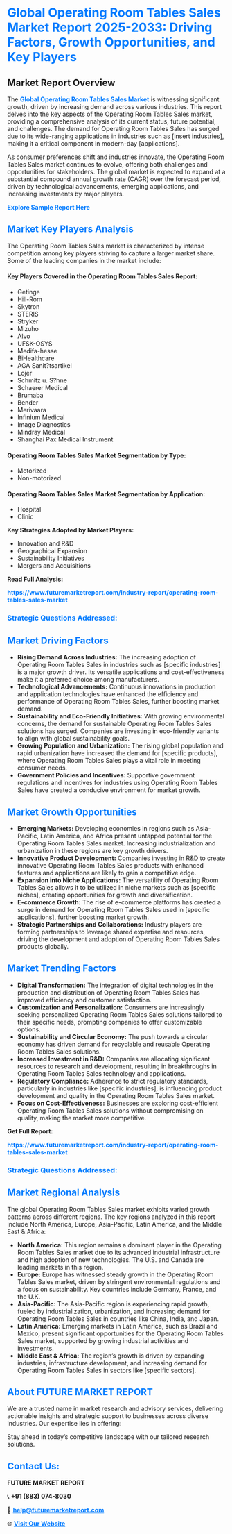 <h1 style="color: #007BFF;">Global Operating Room Tables Sales Market Report 2025-2033: Driving Factors, Growth Opportunities, and Key Players</h1>

<section id="overview">
<h2>Market Report Overview</h2>
<p>The <a href="https://www.futuremarketreport.com/industry-report/operating-room-tables-sales-market" style="color: #007BFF; text-decoration: none;"><strong>Global Operating Room Tables Sales Market</strong></a> is witnessing significant growth, driven by increasing demand across various industries. This report delves into the key aspects of the Operating Room Tables Sales market, providing a comprehensive analysis of its current status, future potential, and challenges. The demand for Operating Room Tables Sales has surged due to its wide-ranging applications in industries such as [insert industries], making it a critical component in modern-day [applications].</p>
<p>As consumer preferences shift and industries innovate, the Operating Room Tables Sales market continues to evolve, offering both challenges and opportunities for stakeholders. The global market is expected to expand at a substantial compound annual growth rate (CAGR) over the forecast period, driven by technological advancements, emerging applications, and increasing investments by major players.</p>
</section>

<section id="overview">
<p><a href="https://www.futuremarketreport.com/request-sample/reportId=109349" style="color: #007BFF; text-decoration: none;"><strong>Explore Sample Report Here</strong></a></p>
</section>

<section id="key-players">
<h2 style="color: #007BFF;">Market Key Players Analysis</h2>
<p>The Operating Room Tables Sales market is characterized by intense competition among key players striving to capture a larger market share. Some of the leading companies in the market include:</p>
<h4>Key Players Covered in the Operating Room Tables Sales Report:</h4>
<ul><li>Getinge</li><li>Hill-Rom</li><li>Skytron</li><li>STERIS</li><li>Stryker</li><li>Mizuho</li><li>Alvo</li><li>UFSK-OSYS</li><li>Medifa-hesse</li><li>BiHealthcare</li><li>AGA Sanit?tsartikel</li><li>Lojer</li><li>Schmitz u. S?hne</li><li>Schaerer Medical</li><li>Brumaba</li><li>Bender</li><li>Merivaara</li><li>Infinium Medical</li><li>Image Diagnostics</li><li>Mindray Medical</li><li>Shanghai Pax Medical Instrument</li></ul>
<h4>Operating Room Tables Sales Market Segmentation by Type:</h4>
<ul><li>Motorized</li><li>Non-motorized</li></ul>

<h4>Operating Room Tables Sales Market Segmentation by Application:</h4>
<ul><li>Hospital</li><li>Clinic</li></ul>
<p><strong>Key Strategies Adopted by Market Players:</strong></p>
<ul>
<li>Innovation and R&D</li>
<li>Geographical Expansion</li>
<li>Sustainability Initiatives</li>
<li>Mergers and Acquisitions</li>
</ul>
</section>

<section>
<p><strong>Read Full Analysis: </strong></p><a href="https://www.futuremarketreport.com/industry-report/operating-room-tables-sales-market" style="color: #007BFF; text-decoration: none;"><strong>https://www.futuremarketreport.com/industry-report/operating-room-tables-sales-market</strong></a>
<h3 style="color: #007BFF;">Strategic Questions Addressed:</h3>
</section>

<section id="driving-factors">
<h2 style="color: #007BFF;">Market Driving Factors</h2>
<ul>
<li><strong>Rising Demand Across Industries:</strong> The increasing adoption of Operating Room Tables Sales in industries such as [specific industries] is a major growth driver. Its versatile applications and cost-effectiveness make it a preferred choice among manufacturers.</li>
<li><strong>Technological Advancements:</strong> Continuous innovations in production and application technologies have enhanced the efficiency and performance of Operating Room Tables Sales, further boosting market demand.</li>
<li><strong>Sustainability and Eco-Friendly Initiatives:</strong> With growing environmental concerns, the demand for sustainable Operating Room Tables Sales solutions has surged. Companies are investing in eco-friendly variants to align with global sustainability goals.</li>
<li><strong>Growing Population and Urbanization:</strong> The rising global population and rapid urbanization have increased the demand for [specific products], where Operating Room Tables Sales plays a vital role in meeting consumer needs.</li>
<li><strong>Government Policies and Incentives:</strong> Supportive government regulations and incentives for industries using Operating Room Tables Sales have created a conducive environment for market growth.</li>
</ul>
</section>

<section id="growth-opportunities">
<h2 style="color: #007BFF;">Market Growth Opportunities</h2>
<ul>
<li><strong>Emerging Markets:</strong> Developing economies in regions such as Asia-Pacific, Latin America, and Africa present untapped potential for the Operating Room Tables Sales market. Increasing industrialization and urbanization in these regions are key growth drivers.</li>
<li><strong>Innovative Product Development:</strong> Companies investing in R&D to create innovative Operating Room Tables Sales products with enhanced features and applications are likely to gain a competitive edge.</li>
<li><strong>Expansion into Niche Applications:</strong> The versatility of Operating Room Tables Sales allows it to be utilized in niche markets such as [specific niches], creating opportunities for growth and diversification.</li>
<li><strong>E-commerce Growth:</strong> The rise of e-commerce platforms has created a surge in demand for Operating Room Tables Sales used in [specific applications], further boosting market growth.</li>
<li><strong>Strategic Partnerships and Collaborations:</strong> Industry players are forming partnerships to leverage shared expertise and resources, driving the development and adoption of Operating Room Tables Sales products globally.</li>
</ul>
</section>

<section id="trending-factors">
<h2 style="color: #007BFF;">Market Trending Factors</h2>
<ul>
<li><strong>Digital Transformation:</strong> The integration of digital technologies in the production and distribution of Operating Room Tables Sales has improved efficiency and customer satisfaction.</li>
<li><strong>Customization and Personalization:</strong> Consumers are increasingly seeking personalized Operating Room Tables Sales solutions tailored to their specific needs, prompting companies to offer customizable options.</li>
<li><strong>Sustainability and Circular Economy:</strong> The push towards a circular economy has driven demand for recyclable and reusable Operating Room Tables Sales solutions.</li>
<li><strong>Increased Investment in R&D:</strong> Companies are allocating significant resources to research and development, resulting in breakthroughs in Operating Room Tables Sales technology and applications.</li>
<li><strong>Regulatory Compliance:</strong> Adherence to strict regulatory standards, particularly in industries like [specific industries], is influencing product development and quality in the Operating Room Tables Sales market.</li>
<li><strong>Focus on Cost-Effectiveness:</strong> Businesses are exploring cost-efficient Operating Room Tables Sales solutions without compromising on quality, making the market more competitive.</li>
</ul>
</section>

<section>
<p><strong>Get Full Report: </strong></p><a href="https://www.futuremarketreport.com/industry-report/operating-room-tables-sales-market" style="color: #007BFF; text-decoration: none;"><strong>https://www.futuremarketreport.com/industry-report/operating-room-tables-sales-market</strong></a>
<h3 style="color: #007BFF;">Strategic Questions Addressed:</h3>
</section>


<section id="regional-analysis">
<h2 style="color: #007BFF;">Market Regional Analysis</h2>
<p>The global Operating Room Tables Sales market exhibits varied growth patterns across different regions. The key regions analyzed in this report include North America, Europe, Asia-Pacific, Latin America, and the Middle East & Africa:</p>
<ul>
<li><strong>North America:</strong> This region remains a dominant player in the Operating Room Tables Sales market due to its advanced industrial infrastructure and high adoption of new technologies. The U.S. and Canada are leading markets in this region.</li>
<li><strong>Europe:</strong> Europe has witnessed steady growth in the Operating Room Tables Sales market, driven by stringent environmental regulations and a focus on sustainability. Key countries include Germany, France, and the U.K.</li>
<li><strong>Asia-Pacific:</strong> The Asia-Pacific region is experiencing rapid growth, fueled by industrialization, urbanization, and increasing demand for Operating Room Tables Sales in countries like China, India, and Japan.</li>
<li><strong>Latin America:</strong> Emerging markets in Latin America, such as Brazil and Mexico, present significant opportunities for the Operating Room Tables Sales market, supported by growing industrial activities and investments.</li>
<li><strong>Middle East & Africa:</strong> The region’s growth is driven by expanding industries, infrastructure development, and increasing demand for Operating Room Tables Sales in sectors like [specific sectors].</li>
</ul>
</section>

<footer>
<h2 style="color: #007BFF;">About FUTURE MARKET REPORT</h2>
<p>We are a trusted name in market research and advisory services, delivering actionable insights and strategic support to businesses across diverse industries. Our expertise lies in offering:</p>

<p>Stay ahead in today’s competitive landscape with our tailored research solutions.</p>

<h2 style="color: #007BFF;">Contact Us:</h2>
<p><strong>FUTURE MARKET REPORT</strong></p>
<p>📞 <strong>+91 (883) 074-8030</strong></p>
<p>📧 <strong><a href="mailto:help@futuremarketreport.com" style="color: #007BFF;">help@futuremarketreport.com</a></strong></p>
<p>🌐 <strong><a href="https://www.futuremarketreport.com/" style="color: #007BFF;">Visit Our Website</a></strong></p>
</footer>